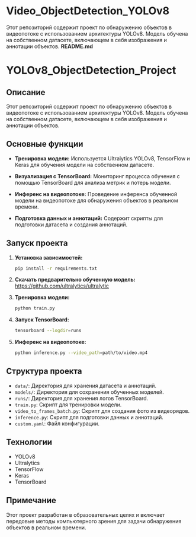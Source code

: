 # Video_ObjectDetection_YOLOv8
Этот репозиторий содержит проект по обнаружению объектов в видеопотоке с использованием архитектуры YOLOv8. Модель обучена на собственном датасете, включающем в себя изображения и аннотации объектов.
**README.md**

# YOLOv8_ObjectDetection_Project

## Описание

Этот репозиторий содержит проект по обнаружению объектов в видеопотоке с использованием архитектуры YOLOv8. Модель обучена на собственном датасете, включающем в себя изображения и аннотации объектов.

## Основные функции

- **Тренировка модели:** Используется Ultralytics YOLOv8, TensorFlow и Keras для обучения модели на собственном датасете.
  
- **Визуализация с TensorBoard:** Мониторинг процесса обучения с помощью TensorBoard для анализа метрик и потерь модели.

- **Инференс на видеопотоке:** Проведение инференса обученной модели на видеопотоке для обнаружения объектов в реальном времени.

- **Подготовка данных и аннотаций:** Содержит скрипты для подготовки датасета и создания аннотаций.

## Запуск проекта

1. **Установка зависимостей:**
   ```bash
   pip install -r requirements.txt
   ```
2. **Скачать предварительно обученную модель:**
   https://github.com/ultralytics/ultralytic
   
4. **Тренировка модели:**
   ```bash
   python train.py
   ```

5. **Запуск TensorBoard:**
   ```bash
   tensorboard --logdir=runs
   ```

6. **Инференс на видеопотоке:**
   ```bash
   python inference.py --video_path=path/to/video.mp4
   ```

## Структура проекта

- `data/`: Директория для хранения датасета и аннотаций.
- `models/`: Директория для сохранения обученных моделей.
- `runs/`: Директория для хранения логов TensorBoard.
- `train.py`: Скрипт для тренировки модели.
- `video_to_frames_batch.py`: Скрипт для создания фото из видеорядов.
- `inference.py`: Скрипт для подготовки данных и аннотаций.
- `custom.yaml`: Файл конфигурации.

## Технологии

- YOLOv8
- Ultralytics
- TensorFlow
- Keras
- TensorBoard

## Примечание

Этот проект разработан в образовательных целях и включает передовые методы компьютерного зрения для задачи обнаружения объектов в реальном времени.
